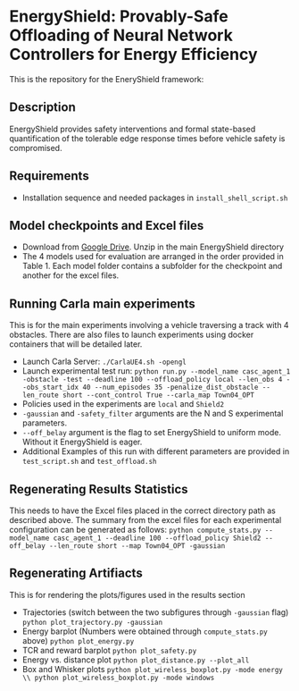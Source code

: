 # EnergyShield: Provably-Safe Offloading of Neural Network Controllers for Energy Efficiency
This is the repository for the EneryShield framework: 
<!-- ***"Supervised Compression for Resource-Constrained Edge Computing Systems"***. -->

## Description
EnergyShield provides safety interventions and formal state-based quantification of the tolerable edge response times before vehicle safety is compromised.

<!-- ## Citation
[[Paper](https://openaccess.thecvf.com/content/WACV2022/html/Matsubara_Supervised_Compression_for_Resource-Constrained_Edge_Computing_Systems_WACV_2022_paper.html)] [[Preprint](https://arxiv.org/abs/2108.11898)]
```bibtex
@inproceedings{
}
``` -->

## Requirements
- Installation sequence and needed packages in `install_shell_script.sh`

## Model checkpoints and Excel files
- Download from [Google Drive](https://drive.google.com/file/d/1ryR7FuCEwSy5KiOBlVQQ5OpPMQEEZdXn/view?usp=sharing). Unzip in the main EnergyShield directory
- The 4 models used for evaluation are arranged in the order provided in Table 1. Each model folder contains a subfolder for the checkpoint and another for the excel files. 

## Running Carla main experiments 
This is for the main experiments involving a vehicle traversing a track with 4 obstacles. There are also files to launch experiments using docker containers that will be detailed later. 
- Launch Carla Server: `./CarlaUE4.sh -opengl`
- Launch experimental test run: 
`
python run.py --model_name casc_agent_1 -obstacle -test --deadline 100 --offload_policy local --len_obs 4 --obs_start_idx 40 --num_episodes 35 -penalize_dist_obstacle --len_route short --cont_control True --carla_map Town04_OPT
`
- Policies used in the experiments are `local` and `Shield2`
- `-gaussian` and `-safety_filter` arguments are the N and S experimental parameters.
- `--off_belay` argument is the flag to set EnergyShield to uniform mode. Without it EnergyShield is eager.
- Additional Examples of this run with different parameters are provided in `test_script.sh` and `test_offload.sh`

## Regenerating Results Statistics
This needs to have the Excel files placed in the correct directory path as described above. The summary from the excel files for each experimental configuration
can be generated as follows:
`
python compute_stats.py --model_name casc_agent_1 --deadline 100 --offload_policy Shield2 --off_belay --len_route short --map Town04_OPT -gaussian
`

## Regenerating Artifiacts
This is for rendering the plots/figures used in the results section
- Trajectories (switch between the two subfigures through `-gaussian` flag)
`
python plot_trajectory.py -gaussian
`
- Energy barplot (Numbers were obtained through `compute_stats.py` above)
`
python plot_energy.py 
`
- TCR and reward barplot
`
python plot_safety.py 
`
- Energy vs. distance plot
`
python plot_distance.py --plot_all
`
- Box and Whisker plots
`
python plot_wireless_boxplot.py -mode energy \\
python plot_wireless_boxplot.py -mode windows 
`